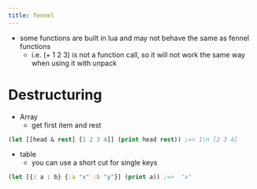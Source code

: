 ```yaml
---
title: fennel
---
```


* some functions are built in lua and may not behave the same as fennel functions
  * i.e. (+ 1 2 3) is not a function call, so it will not work the same way when using it with unpack

# Destructuring

* Array
  * get first item and rest
```clojure
(let [[head & rest] [1 2 3 4]] (print head rest)) ;=> 1\n [2 3 4]
```
* table
  * you can use a short cut for single keys

```clojure
(let [{: a : b} {:a "x" :b "y"}] (print a)) ;=>  "x"
```

